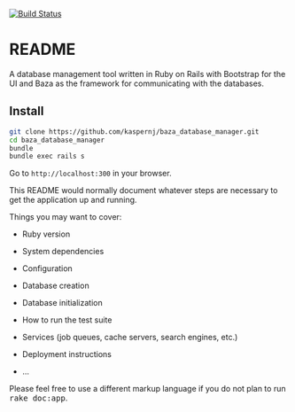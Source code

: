 [![Build Status](https://img.shields.io/shippable/5676f3b41895ca447466ade8.svg)](https://app.shippable.com/projects/5676f3b41895ca447466ade8/builds/latest)

# README

A database management tool written in Ruby on Rails with Bootstrap for the UI and Baza as the framework for communicating with the databases.

## Install

```bash
git clone https://github.com/kaspernj/baza_database_manager.git
cd baza_database_manager
bundle
bundle exec rails s
```

Go to `http://localhost:300` in your browser.


This README would normally document whatever steps are necessary to get the
application up and running.

Things you may want to cover:

* Ruby version

* System dependencies

* Configuration

* Database creation

* Database initialization

* How to run the test suite

* Services (job queues, cache servers, search engines, etc.)

* Deployment instructions

* ...


Please feel free to use a different markup language if you do not plan to run
<tt>rake doc:app</tt>.

